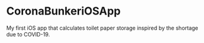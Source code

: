 # CoronaBunkeriOSApp
My first iOS app that calculates toilet paper storage inspired by the shortage due to COVID-19. 
